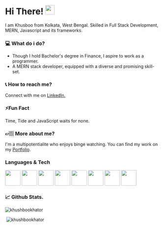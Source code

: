 # Hi There! <img src="https://camo.githubusercontent.com/e8e7b06ecf583bc040eb60e44eb5b8e0ecc5421320a92929ce21522dbc34c891/68747470733a2f2f6d656469612e67697068792e636f6d2f6d656469612f6876524a434c467a6361737252346961377a2f67697068792e676966" width="30px">
I am Khusboo from Kolkata, West Bengal. Skilled in Full Stack Development, MERN, Javascript and its frameworks.

### 💻 What do i do?
- Though I hold Bachelor's degree in Finance, I aspire to work as a programmer.<br/>
- A MERN stack developer, equipped with a diverse and promising skill-set.

### 📞 How to reach me?
Connect with me on <a href="https://www.linkedin.com/in/khusbookhator/">LinkedIn.</a>

### ⚡Fun Fact
Time, Tide and JavaScript waits for none.

### 👉🏼 More about me?
I'm a multipotentialite who enjoys binge watching.
You can find my work on my <a href="https://khushbookhator.github.io/portfolio/">Portfolio</a>.

### Languages & Tech
<img src="https://camo.githubusercontent.com/115ae80d220b004e0c3bfd3829a87b439103c386a321c9d0b8d2faa47e781a2d/68747470733a2f2f7777772e666c617469636f6e2e636f6d2f7376672f7374617469632f69636f6e732f7376672f313231362f313231363733332e737667" width="50px"/> <img src="https://camo.githubusercontent.com/13416174301f7a5805b813f156aeb90249cb5292b8cab2aedb7ea10a6319ed93/68747470733a2f2f7777772e666c617469636f6e2e636f6d2f7376672f7374617469632f69636f6e732f7376672f3733322f3733323139302e737667" width="50px"/>
<img src="https://camo.githubusercontent.com/8a2142006d781dead07bd6ca50d1930016615d1dc3e79ca94895a4d2e1e6273f/68747470733a2f2f7777772e666c617469636f6e2e636f6d2f7376672f7374617469632f69636f6e732f7376672f3534312f3534313530392e737667" width="50px"/>
<img src="https://camo.githubusercontent.com/c33c617889d26e1a95de64dc5801a5111de2e84f5efaafb92aed08219c1909fe/68747470733a2f2f7777772e666c617469636f6e2e636f6d2f7376672f7374617469632f69636f6e732f7376672f3931392f3931393835312e737667" width="50px"/>
<img src="https://camo.githubusercontent.com/1797e07d779beebc8b3a4cdf2251405a716645dff0f8f3809eb6b4c648774db7/68747470733a2f2f6d6174657269616c2d75692e636f6d2f7374617469632f6c6f676f2e706e67" width="50px"/>
<img src="https://camo.githubusercontent.com/fc359d8ab5d3ba4652c5237d727026e44a6dcef399aac2b7f815438272e9a2d7/68747470733a2f2f6e372e6e657874706e672e636f6d2f737469636b65722d706e672f3932352f3434372f737469636b65722d706e672d657870726573732d6a732d6e6f64652d6a732d6a6176617363726970742d6d6f6e676f64622d6e6f64652d6a732d746578742d74726164656d61726b2d6c6f676f2d7765622d6170706c69636174696f6e2e706e67" width="50px"/>
<img src="https://camo.githubusercontent.com/46c533b08ee4eb9c41b0df7bd81e0a752dc350663765cc6eb180792680271c83/68747470733a2f2f7777772e666c617469636f6e2e636f6d2f7376672f7374617469632f69636f6e732f7376672f3931392f3931393832352e737667" width="50px"/> <img src="https://www.clipartmax.com/png/middle/275-2754492_mongodb-nosql-document-oriented-database-portable-network-mongodb-logo.png" width="50px" height="50px"/>

### 📈 Github Stats.

<p><img align="center" src="https://github-readme-stats.vercel.app/api/top-langs?username=khushbookhator&show_icons=true&locale=en&layout=compact" alt="khushbookhator" /></p>

<!-- <p><img align="center" src="https://github-readme-streak-stats.herokuapp.com/?user=khushbookhator&" alt="khushbookhator" /></p> -->

<p>&nbsp;<img align="center" src="https://github-readme-stats.vercel.app/api?username=khushbookhator&show_icons=true&locale=en" alt="khushbookhator" /></p>











